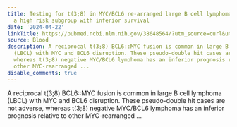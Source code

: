 ```yaml
---
title: Testing for t(3;8) in MYC/BCL6 re-arranged large B cell lymphoma identifies
  a high risk subgroup with inferior survival
date: '2024-04-22'
linkTitle: https://pubmed.ncbi.nlm.nih.gov/38648564/?utm_source=curl&utm_medium=rss&utm_campaign=journals&utm_content=7603509&fc=None&ff=20240423181248&v=2.18.0.post9+e462414
source: Blood
description: A reciprocal t(3;8) BCL6::MYC fusion is common in large B cell lymphoma
  (LBCL) with MYC and BCL6 disruption. These pseudo-double hit cases are not adverse,
  whereas t(3;8) negative MYC/BCL6 lymphoma has an inferior prognosis relative to
  other MYC-rearranged ...
disable_comments: true
---
```

A reciprocal t(3;8) BCL6::MYC fusion is common in large B cell lymphoma (LBCL) with MYC and BCL6 disruption. These pseudo-double hit cases are not adverse, whereas t(3;8) negative MYC/BCL6 lymphoma has an inferior prognosis relative to other MYC-rearranged ...